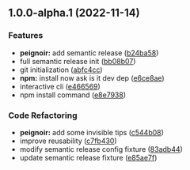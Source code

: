 ## 1.0.0-alpha.1 (2022-11-14)


### Features

* **peignoir:** add semantic release ([b24ba58](https://github.com/Innovative-Foundation/garment-tailor/commit/b24ba58c233a00b0f19c35d431574587172dd0a0))
* full semantic release init ([bb08b07](https://github.com/Innovative-Foundation/garment-tailor/commit/bb08b0746bf10521c569d7fc6b721c9a241ee4d2))
* git initialization ([abfc4cc](https://github.com/Innovative-Foundation/garment-tailor/commit/abfc4cc0efac48cdd14f33b4f6fa737e21f7eafe))
* **npm:** install now ask is it dev dep ([e6ce8ae](https://github.com/Innovative-Foundation/garment-tailor/commit/e6ce8aec7dd98ad742183639792cc65f867202e1))
* interactive cli ([e466569](https://github.com/Innovative-Foundation/garment-tailor/commit/e4665695abb080e7371191d0cdfd67f46f9be319))
* npm install command ([e8e7938](https://github.com/Innovative-Foundation/garment-tailor/commit/e8e7938c82ca00e7087c2d9f276ffa1a96ab8791))


### Code Refactoring

* **peignoir:** add some invisible tips ([c544b08](https://github.com/Innovative-Foundation/garment-tailor/commit/c544b08d17b12a62c66083b559e9401b2082f9f7))
* improve reusability ([c7fb430](https://github.com/Innovative-Foundation/garment-tailor/commit/c7fb430a7beb9d5e739af55cd3aa8604fde960e5))
* modify semantic release config fixture ([83adb44](https://github.com/Innovative-Foundation/garment-tailor/commit/83adb44997041a7f2f64f267bb067f32e084f4ef))
* update semantic release fixture ([e85ae7f](https://github.com/Innovative-Foundation/garment-tailor/commit/e85ae7fc6a14fbb4ea8612618b09d9d1c979adff))
